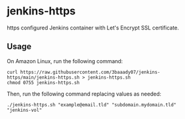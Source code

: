 # jenkins-https
https configured Jenkins container with Let's Encrypt SSL certificate.


## Usage
On Amazon Linux, run the following command:
```
curl https://raw.githubusercontent.com/3baaady07/jenkins-https/main/jenkins-https.sh > jenkins-https.sh
chmod 0755 jenkins-https.sh
```

Then, run the following command replacing values as needed:
```
./jenkins-https.sh "example@email.tld" "subdomain.mydomain.tld" "jenkins-vol"
```
